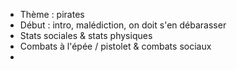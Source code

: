 - Thème : pirates
- Début : intro, malédiction, on doit s'en débarasser
- Stats sociales & stats physiques
- Combats à l'épée / pistolet & combats sociaux
- 

